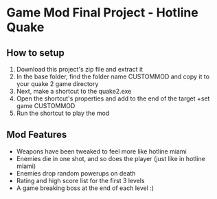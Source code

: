 # Game Mod Final Project - Hotline Quake

## How to setup
1. Download this project's zip file and extract it
2. In the base folder, find the folder name CUSTOMMOD and copy it to your quake 2 game directory
3. Next, make a shortcut to the quake2.exe
4. Open the shortcut's properties and add to the end of the target +set game CUSTOMMOD
5. Run the shortcut to play the mod

## Mod Features
- Weapons have been tweaked to feel more like hotline miami
- Enemies die in one shot, and so does the player (just like in hotline miami)
- Enemies drop random powerups on death
- Rating and high score list for the first 3 levels
- A game breaking boss at the end of each level :)
